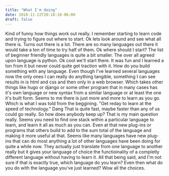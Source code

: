 ```yaml
---
title: "What I'm doing"
date: 2018-11-22T20:18:18-06:00
draft: false
---
```

Kind of funny how things work out really. I remember starting to learn code  and trying to figure out where to start. Ok lets look around and see what all there is.  Turns out there is a lot. There are so many languages out there it would take a ton of   time to try half of them. Ok where should I start? The list of beginner friendly languages  is quite a bit smaller. The over all agreed upon language is python. Ok cool we'll start there.  It was fun and I learned a ton from it but never could quite get traction with it. How do you  build something with any language. Even though I've learned several languages now the only ones  I can really do anything tangible, something I can see results in is html and css and then only in a web browser.  Which takes other things like hugo or django or some other program that in many cases  has it's own language or new syntax from a similar language or at least the one it's built form. Seems to me there is just more and more to learn as you go. Which is what I was told from the beggining. "Get reday to learn at the speed of technology." Dang That is quite fast, maybe faster than any of us could go really. So how does anybody keep up? That is my main question really. Seems you need to find one stack within a particular language to learn, and learn it all as much as you can. Even at that new plug-ins or programs that others build to add to the sum total of the language and making it more useful at that. Seems like many languages have new plug-ins that can do most anything a lot of other languages have been doing for quite a while now. They actually just translate from one language to another really but it gives your language of choice the functioinality of a completly different language without having to learn it. All that being said, and I'm not sure if that is exactly true, which language do you learn? Even then what do you do with the language you've just learned? Wow all the choices. 
